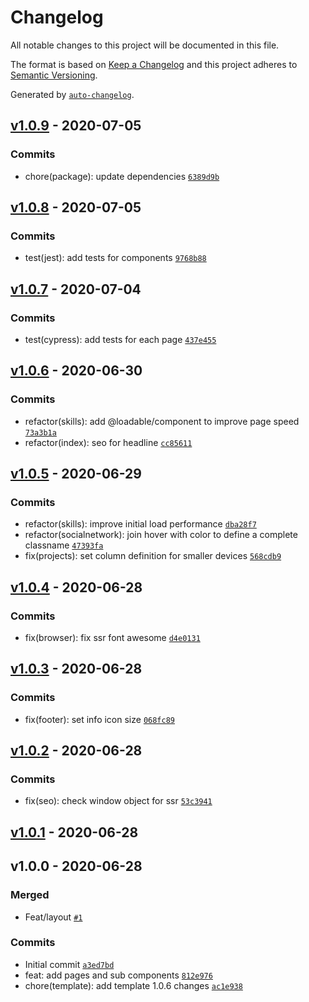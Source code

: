 # Changelog

All notable changes to this project will be documented in this file.

The format is based on [Keep a Changelog](https://keepachangelog.com/en/1.0.0/)
and this project adheres to [Semantic Versioning](https://semver.org/spec/v2.0.0.html).

Generated by [`auto-changelog`](https://github.com/CookPete/auto-changelog).

## [v1.0.9](https://github.com/kporten/kevinporten/compare/v1.0.8...v1.0.9) - 2020-07-05

### Commits

- chore(package): update dependencies [`6389d9b`](https://github.com/kporten/kevinporten/commit/6389d9b8ce100003e64dbab86ce8215c25011e46)

## [v1.0.8](https://github.com/kporten/kevinporten/compare/v1.0.7...v1.0.8) - 2020-07-05

### Commits

- test(jest): add tests for components [`9768b88`](https://github.com/kporten/kevinporten/commit/9768b888c0b89ac53cfb1c564a8a61f7964eb781)

## [v1.0.7](https://github.com/kporten/kevinporten/compare/v1.0.6...v1.0.7) - 2020-07-04

### Commits

- test(cypress): add tests for each page [`437e455`](https://github.com/kporten/kevinporten/commit/437e455ca2f7e38281fbcf0c5ec71e33398bd526)

## [v1.0.6](https://github.com/kporten/kevinporten/compare/v1.0.5...v1.0.6) - 2020-06-30

### Commits

- refactor(skills): add @loadable/component to improve page speed [`73a3b1a`](https://github.com/kporten/kevinporten/commit/73a3b1aa8cc71efa573eb4abfb7831a22c02f5ad)
- refactor(index): seo for headline [`cc85611`](https://github.com/kporten/kevinporten/commit/cc8561195241e88e619afb604750c2892dfa4efb)

## [v1.0.5](https://github.com/kporten/kevinporten/compare/v1.0.4...v1.0.5) - 2020-06-29

### Commits

- refactor(skills): improve initial load performance [`dba28f7`](https://github.com/kporten/kevinporten/commit/dba28f772f00806e66f724a809e3d1e50ef0b595)
- refactor(socialnetwork): join hover with color to define a complete classname [`47393fa`](https://github.com/kporten/kevinporten/commit/47393fad64c17f8ca6c2d90743ef01b8557d6234)
- fix(projects): set column definition for smaller devices [`568cdb9`](https://github.com/kporten/kevinporten/commit/568cdb910ba34d926a773f01b2cbfe1807af52ff)

## [v1.0.4](https://github.com/kporten/kevinporten/compare/v1.0.3...v1.0.4) - 2020-06-28

### Commits

- fix(browser): fix ssr font awesome [`d4e0131`](https://github.com/kporten/kevinporten/commit/d4e01316a0fec93c7ce8fe332a08f178ad98d7fc)

## [v1.0.3](https://github.com/kporten/kevinporten/compare/v1.0.2...v1.0.3) - 2020-06-28

### Commits

- fix(footer): set info icon size [`068fc89`](https://github.com/kporten/kevinporten/commit/068fc89e0dd012620e23a63e5ed83b9b27f750ff)

## [v1.0.2](https://github.com/kporten/kevinporten/compare/v1.0.1...v1.0.2) - 2020-06-28

### Commits

- fix(seo): check window object for ssr [`53c3941`](https://github.com/kporten/kevinporten/commit/53c3941cc18f970f46fc7db449073d88a5b926fd)

## [v1.0.1](https://github.com/kporten/kevinporten/compare/v1.0.0...v1.0.1) - 2020-06-28

## v1.0.0 - 2020-06-28

### Merged

- Feat/layout [`#1`](https://github.com/kporten/kevinporten/pull/1)

### Commits

- Initial commit [`a3ed7bd`](https://github.com/kporten/kevinporten/commit/a3ed7bd0b24e287694c47390ee86809b8bd4df0a)
- feat: add pages and sub components [`812e976`](https://github.com/kporten/kevinporten/commit/812e97611c94fc2ebd02327b58d4552d6102bf4d)
- chore(template): add template 1.0.6 changes [`ac1e938`](https://github.com/kporten/kevinporten/commit/ac1e93800beaf229a505337280c4bbb230b72d66)

